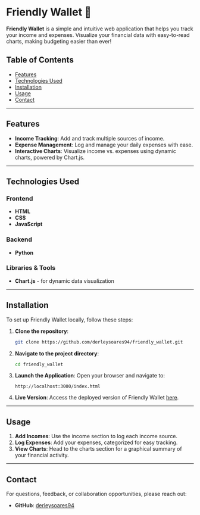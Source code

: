 # Friendly Wallet 💸

**Friendly Wallet** is a simple and intuitive web application that helps you track your income and expenses. Visualize your financial data with easy-to-read charts, making budgeting easier than ever!

## Table of Contents

- [Features](#features)
- [Technologies Used](#technologies-used)
- [Installation](#installation)
- [Usage](#usage)
- [Contact](#contact)

---

## Features

- **Income Tracking**: Add and track multiple sources of income.
- **Expense Management**: Log and manage your daily expenses with ease.
- **Interactive Charts**: Visualize income vs. expenses using dynamic charts, powered by Chart.js.

---

## Technologies Used

### Frontend
- **HTML**
- **CSS**
- **JavaScript**

### Backend
- **Python**

### Libraries & Tools
- **Chart.js** - for dynamic data visualization

---

## Installation

To set up Friendly Wallet locally, follow these steps:

1. **Clone the repository**:
    ```bash
    git clone https://github.com/derleysoares94/friendly_wallet.git
    ```

2. **Navigate to the project directory**:
    ```bash
    cd friendly_wallet
    ```

3. **Launch the Application**:
   Open your browser and navigate to:
   ```plaintext
   http://localhost:3000/index.html
   ```

4. **Live Version**:
   Access the deployed version of Friendly Wallet [here](https://friendly-wallet.onrender.com/).

---

## Usage

1. **Add Incomes**: Use the income section to log each income source.
2. **Log Expenses**: Add your expenses, categorized for easy tracking.
3. **View Charts**: Head to the charts section for a graphical summary of your financial activity.

---

## Contact

For questions, feedback, or collaboration opportunities, please reach out:

- **GitHub**: [derleysoares94](https://github.com/derleysoares94)
